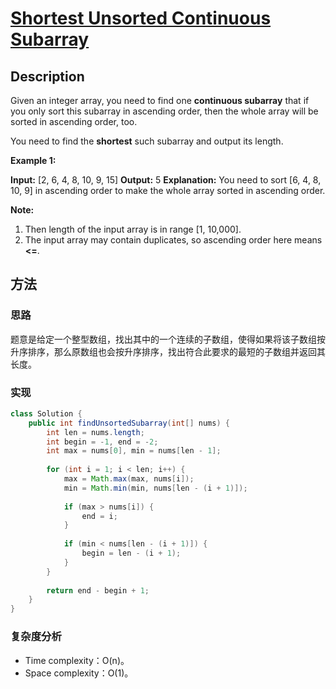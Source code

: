 # [Shortest Unsorted Continuous Subarray][title]

## Description

Given an integer array, you need to find one **continuous subarray** that if you only sort this subarray in ascending order, then the whole array will be sorted in ascending order, too.

You need to find the **shortest** such subarray and output its length.

**Example 1:**

**Input:** [2, 6, 4, 8, 10, 9, 15]
**Output:** 5
**Explanation:** You need to sort [6, 4, 8, 10, 9] in ascending order to make the whole array sorted in ascending order.

**Note:**

1.  Then length of the input array is in range [1, 10,000].
2.  The input array may contain duplicates, so ascending order here means **<=**.


## 方法 

### 思路

题意是给定一个整型数组，找出其中的一个连续的子数组，使得如果将该子数组按升序排序，那么原数组也会按升序排序，找出符合此要求的最短的子数组并返回其长度。

### 实现
```java
class Solution {
    public int findUnsortedSubarray(int[] nums) {
        int len = nums.length;
        int begin = -1, end = -2;
        int max = nums[0], min = nums[len - 1];
        
        for (int i = 1; i < len; i++) {
            max = Math.max(max, nums[i]);
            min = Math.min(min, nums[len - (i + 1)]);
            
            if (max > nums[i]) {
                end = i;
            }
            
            if (min < nums[len - (i + 1)]) {
                begin = len - (i + 1);
            }
        }
        
        return end - begin + 1;
    }
}
```

### 复杂度分析

- Time complexity：O(n)。
- Space complexity：O(1)。


[title]: https://leetcode.com/problems/shortest-unsorted-continuous-subarray